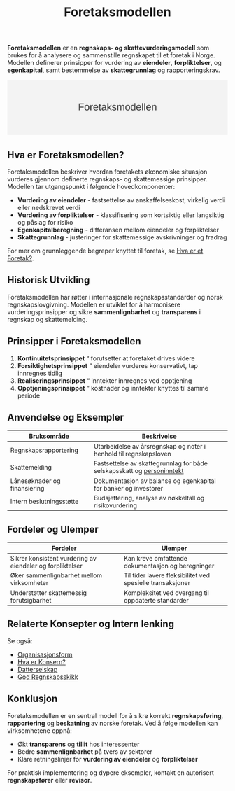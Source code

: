 ﻿---
title: "Foretaksmodellen"
seoTitle: "Foretaksmodellen"
meta_description: '**Foretaksmodellen** er en **regnskaps- og skattevurderingsmodell** som brukes for å analysere og sammenstille regnskapet til et foretak i Norge. Modellen defi...'
slug: foretaksmodellen
type: blog
layout: pages/single
---

**Foretaksmodellen** er en **regnskaps- og skattevurderingsmodell** som brukes for å analysere og sammenstille regnskapet til et foretak i Norge. Modellen definerer prinsipper for vurdering av **eiendeler**, **forpliktelser**, og **egenkapital**, samt bestemmelse av **skattegrunnlag** og rapporteringskrav.

![Oversikt over Foretaksmodellen](foretaksmodellen-image.svg)

## Hva er Foretaksmodellen?

Foretaksmodellen beskriver hvordan foretakets økonomiske situasjon vurderes gjennom definerte regnskaps- og skattemessige prinsipper. Modellen tar utgangspunkt i følgende hovedkomponenter:

* **Vurdering av eiendeler** - fastsettelse av anskaffelseskost, virkelig verdi eller nedskrevet verdi
* **Vurdering av forpliktelser** - klassifisering som kortsiktig eller langsiktig og påslag for risiko
* **Egenkapitalberegning** - differansen mellom eiendeler og forpliktelser
* **Skattegrunnlag** - justeringer for skattemessige avskrivninger og fradrag

For mer om grunnleggende begreper knyttet til foretak, se [Hva er et Foretak?](/blogs/regnskap/hva-er-foretak "Hva er et Foretak? Komplett Guide til Foretaksformer i Norge").

## Historisk Utvikling

Foretaksmodellen har røtter i internasjonale regnskapsstandarder og norsk regnskapslovgivning. Modellen er utviklet for å harmonisere vurderingsprinsipper og sikre **sammenlignbarhet** og **transparens** i regnskap og skattemelding.

## Prinsipper i Foretaksmodellen

1. **Kontinuitetsprinsippet** “ forutsetter at foretaket drives videre
2. **Forsiktighetsprinsippet** “ eiendeler vurderes konservativt, tap innregnes tidlig
3. **Realiseringsprinsippet** “ inntekter innregnes ved opptjening
4. **Opptjeningsprinsippet** “ kostnader og inntekter knyttes til samme periode

## Anvendelse og Eksempler

| **Bruksområde**             | **Beskrivelse**                                                                 |
|-----------------------------|---------------------------------------------------------------------------------|
| Regnskapsrapportering       | Utarbeidelse av årsregnskap og noter i henhold til regnskapsloven               |
| Skattemelding               | Fastsettelse av skattegrunnlag for både selskapsskatt og [personinntekt](/blogs/regnskap/personinntekt "Personinntekt “ Komplett guide til personinntekt i norsk regnskap") |
| Lånesøknader og finansiering | Dokumentasjon av balanse og egenkapital for banker og investorer               |
| Intern beslutningsstøtte    | Budsjettering, analyse av nøkkeltall og risikovurdering                         |

## Fordeler og Ulemper

| **Fordeler**                                          | **Ulemper**                                               |
|-------------------------------------------------------|-----------------------------------------------------------|
| Sikrer konsistent vurdering av eiendeler og forpliktelser | Kan kreve omfattende dokumentasjon og beregninger          |
| Øker sammenlignbarhet mellom virksomheter             | Til tider lavere fleksibilitet ved spesielle transaksjoner |
| Understøtter skattemessig forutsigbarhet              | Kompleksitet ved overgang til oppdaterte standarder       |

## Relaterte Konsepter og Intern lenking

Se også:

* [Organisasjonsform](/blogs/regnskap/organisasjonsform "Organisasjonsform: Komplett Guide til Selskapsformer i Norge")
* [Hva er Konsern?](/blogs/regnskap/hva-er-konsern "Hva er Konsern? Komplett Guide til Konsern og Konsernregnskap")
* [Datterselskap](/blogs/regnskap/datterselskap "Hva er Datterselskap? Forhold, Roller og Regnskap")
* [God Regnskapsskikk](/blogs/regnskap/god-regnskapsskikk "God Regnskapsskikk: Prinsipper og Anbefalinger i Norsk Regnskap")

## Konklusjon

Foretaksmodellen er en sentral modell for å sikre korrekt **regnskapsføring**, **rapportering** og **beskatning** av norske foretak. Ved å følge modellen kan virksomhetene oppnå:

* Økt **transparens** og **tillit** hos interessenter
* Bedre **sammenlignbarhet** på tvers av sektorer
* Klare retningslinjer for **vurdering av eiendeler** og **forpliktelser**

For praktisk implementering og dypere eksempler, kontakt en autorisert **regnskapsfører** eller **revisor**.











